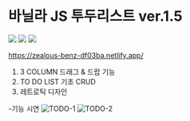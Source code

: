 # 바닐라 JS 투두리스트 ver.1.5  
  <img src="https://img.shields.io/badge/-HTML5-E34F26?style=flat&logo=HTML5"/> <img src="https://img.shields.io/badge/-CSS3-1572B6?style=flat&logo=CSS3"/> <img src="https://img.shields.io/badge/-Javascript ES6-FF7800?style=flat&logo=Javascript"/>

https://zealous-benz-df03ba.netlify.app/


1. 3 COLUMN 드래그 & 드랍 기능
2. TO DO LIST 기초 CRUD
3. 레트로틱 디자인

-기능 시연
![TODO-1](https://user-images.githubusercontent.com/76645966/161499808-731878fd-416d-4fc6-87bf-35fd0db5b4c1.gif)
![TODO-2](https://user-images.githubusercontent.com/76645966/161499825-13c29663-1dca-4c9e-9fe0-a0e819038670.gif)
